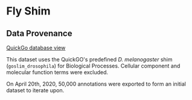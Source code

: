 # Fly Shim

## Data Provenance

[QuickGo database view](https://www.ebi.ac.uk/QuickGO/annotations?goUsage=slim&goUsageRelationships=is_a,part_of,occurs_in&goId=GO:0071806,GO:0070647,GO:0061061,GO:0061024,GO:0060541,GO:0060429,GO:0055086,GO:0051604,GO:0051321,GO:0051301,GO:0051276,GO:0051186,GO:0050890,GO:0050808,GO:0048878,GO:0048870,GO:0045454,GO:0044782,GO:0042335,GO:0042303,GO:0042254,GO:0042221,GO:0035556,GO:0034613,GO:0034587,GO:0032543,GO:0030705,GO:0030163,GO:0030154,GO:0030036,GO:0019098,GO:0016458,GO:0016192,GO:0016074,GO:0016073,GO:0016072,GO:0016071,GO:0016049,GO:0010586,GO:0010256,GO:0009605,GO:0009306,GO:0009100,GO:0008283,GO:0008219,GO:0007626,GO:0007623,GO:0007600,GO:0007399,GO:0007389,GO:0007369,GO:0007186,GO:0007166,GO:0007155,GO:0007005,GO:0006997,GO:0006955,GO:0006950,GO:0006914,GO:0006913,GO:0006869,GO:0006839,GO:0006811,GO:0006790,GO:0006629,GO:0006605,GO:0006520,GO:0006497,GO:0006457,GO:0006403,GO:0006401,GO:0006399,GO:0006351,GO:0006310,GO:0006308,GO:0006281,GO:0006260,GO:0006091,GO:0006066,GO:0005975,GO:0002520,GO:0002181,GO:0000902,GO:0000278,GO:0000226&taxonId=7227&taxonUsage=descendants)

This dataset uses the QuickGO's predefined _D. melanogaster_ shim (`goslim_drosophila`) for Biological Processes. Cellular component and molecular function terms were excluded.

On April 20th, 2020, 50,000 annotations were exported to form an initial dataset to iterate upon.